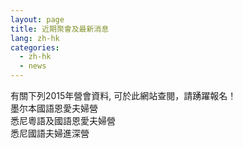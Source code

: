 ```yaml
---
layout: page
title: 近期聚會及最新消息
lang: zh-hk
categories: 
  - zh-hk
  - news
--- 
```

有關下列2015年營會資料, 可於此網站查閱，請踴躍報名！<br>
墨尔本國語恩愛夫婦營<br>
悉尼粵語及國語恩愛夫婦營<br>
悉尼國語夫婦進深營
  
